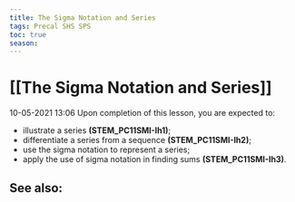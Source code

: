 ```yaml
---
title: The Sigma Notation and Series
tags: Precal SHS SPS
toc: true
season: 
---
```


# [[The Sigma Notation and Series]]
10-05-2021 13:06
Upon completion of this lesson, you are expected to:
- illustrate a series **(STEM_PC11SMI-Ih1)**;
- differentiate a series from a sequence **(STEM_PC11SMI-Ih2)**;
- use the sigma notation to represent a series;
- apply the use of sigma notation in finding sums **(STEM_PC11SMI-Ih3)**.

## See also:
